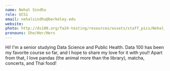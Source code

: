 ```yaml
---
name: Nehal Sindhu
role: UCS1
email: nehalsindhu@berkeley.edu
website: 
photo: http://ds100.org/fa24-testing/resources/assets/staff_pics/Nehal_Sindhu.png
pronouns: She/Her/Hers
---
```

Hi! I'm a senior studying Data Science and Public Health. Data 100 has been my favorite course so far, and I hope to share my love for it with you!! Apart from that, I love pandas (the animal more than the library), matcha, concerts, and Thai food!
